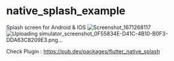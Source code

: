 # native_splash_example

Splash screen for Android & IOS
![Screenshot_1671268117](https://user-images.githubusercontent.com/106419318/208234644-27ef60a7-6a31-41e6-8900-a9c2ade75a61.png)
![Uploading simulator_screenshot_0F55834E-D41C-4B10-B0F3-DDA63C8209E3.png…]()

Check Plugin : https://pub.dev/packages/flutter_native_splash
